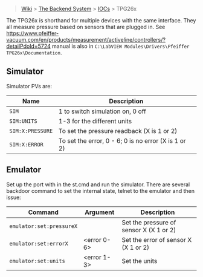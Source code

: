 > [Wiki](Home) > [The Backend System](The-Backend-System) > [IOCs](IOCs) > TPG26x

The TPG26x is shorthand for multiple devices with the same interface. They all measure pressure based on sensors that are plugged in. See https://www.pfeiffer-vacuum.com/en/products/measurement/activeline/controllers/?detailPdoId=5724 manual is also in `C:\LabVIEW Modules\Drivers\Pfeiffer TPG26x\Documentation`.

## Simulator

Simulator PVs are:

| Name | Description |
| ---  | ---  |
| `SIM `           | 1 to switch simulation on, 0 off |
| `SIM:UNITS `     | 1-3 for the different units |
| `SIM:X:PRESSURE` | To set the pressure readback (X is 1 or 2) |
| `SIM:X:ERROR `   | To set the error, 0 - 6; 0 is no error (X is 1 or 2) |

## Emulator

Set up the port with in the st.cmd and run the simulator. There are several backdoor command to set the internal state, telnet to the emulator and then issue:

| Command | Argument | Description |
| ---     | ---       | ---  |
| `emulator:set:pressureX` | <pressure> | Set the pressure of sensor X (X 1 or 2) |
| `emulator:set:errorX` | <error 0-6> | Set the error of sensor X (X 1 or 2) |
| `emulator:set:units` | <error 1-3> | Set the units |


